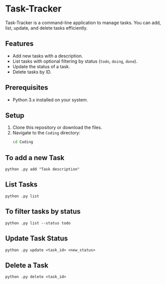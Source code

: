 # Task-Tracker

Task-Tracker is a command-line application to manage tasks. You can add, list, update, and delete tasks efficiently.

## Features
- Add new tasks with a description.
- List tasks with optional filtering by status (`todo`, `doing`, `done`).
- Update the status of a task.
- Delete tasks by ID.

## Prerequisites
- Python 3.x installed on your system.

## Setup
1. Clone this repository or download the files.
2. Navigate to the `Coding` directory:
   ```bash
   cd Coding
   ```

## To add a new Task
    python .py add "Task description"

## List Tasks
    python .py list

## To filter tasks by status
    python .py list --status todo

## Update Task Status
    python .py update <task_id> <new_status>

## Delete a Task
    python .py delete <task_id>